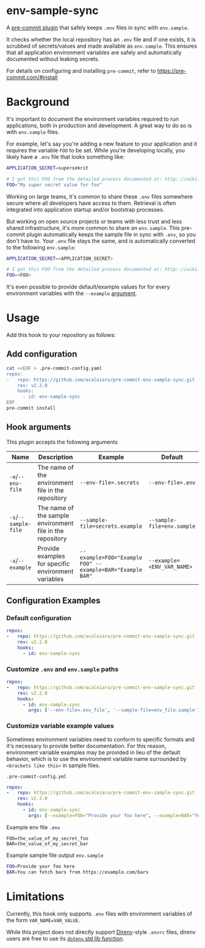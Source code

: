 # env-sample-sync

A [pre-commit plugin](https://pre-commit.com/#install) that safely keeps `.env` files in sync with `env.sample`.

It checks whether the local repository has an `.env` file and if one exists, it is scrubbed of secrets/values and made available as `env.sample`. This ensures that all application environment variables are safely and automatically documented without leaking secrets.

For details on configuring and installing `pre-commit`, refer to https://pre-commit.com/#install

# Background

It's important to document the environment variables required to run applications, both in production and development. A great way to do so is with `env.sample` files.

For example, let's say you're adding a new feature to your application and it requires the variable `FOO` to be set. While you're developing locally, you likely have a `.env` file that looks something like:

```bash
APPLICATION_SECRET=supersekrit

# I got this FOO from the detailed process documented at: http:://wiki.example.com/how_to_get_a_foo
FOO="My super secret value for foo"
```

Working on large teams, it's common to share these `.env` files somewhere secure where all developers have access to them. Retrieval is often integrated into application startup and/or bootstrap processes.

But working on open source projects or teams with less trust and less shared infrastructure, it's more common to share an `env.sample`. This pre-commit plugin automatically keeps the sample file in sync with `.env`, so you don't have to. Your `.env` file stays the same, and is automatically converted to the following `env.sample`:

```bash
APPLICATION_SECRET=<APPLICATION_SECRET>

# I got this FOO from the detailed process documented at: http:://wiki.example.com/how_to_get_a_foo
FOO=<FOO>
```

It's even possible to provide default/example values for for every environment variables with the `--example` [argument](#arguments).

# Usage

Add this hook to your repository as follows:

## Add configuration
```bash
cat <<EOF > .pre-commit-config.yaml
repos:
-   repo: https://github.com/acaloiaro/pre-commit-env-sample-sync.git
    rev: v2.2.0
    hooks:
      - id: env-sample-sync
EOF
pre-commit install
```

## Hook arguments

This plugin accepts the following arguments

| Name                  | Description                                               | Example                                                   | Default                       |
| --------------------  | --------------------------------------------------------- | --------------------------------------------------------- | ----------------------------- |
| `-e`/`--env-file`     | The name of the environment file in the repository        | `--env-file=.secrets`                                     | `--env-file=.env`             |
| `-s`/`--sample-file`  | The name of the sample environment file in the repository | `--sample-file=secrets.example`                           | `--sample-file=env.sample`    |
| `-x`/`--example`      | Provide examples for specific environment variables       | `--example=FOO="Example FOO" --example=BAR="Example BAR"` | `--example=<ENV_VAR_NAME>`    |

## Configuration Examples

### Default configuration

```yml
repos:
-   repo: https://github.com/acaloiaro/pre-commit-env-sample-sync.git
    rev: v2.2.0
    hooks:
      - id: env-sample-sync
```

### Customize `.env` and `env.sample` paths

```yml
repos:
-   repo: https://github.com/acaloiaro/pre-commit-env-sample-sync.git
    rev: v2.2.0
    hooks:
      - id: env-sample-sync
        args: ['--env-file=.env_file', '--sample-file=env_file.sample']
```

### Customize variable example values

Sometimes environment variables need to conform to specific formats and it's necessary to provide better documentation. For this reason, environment variable examples may be provided in lieu of the default behavior, which is to use the environment variable name surrounded by `<brackets like this>` in sample files.

`.pre-commit-config.yml`
```yml
repos:
-   repo: https://github.com/acaloiaro/pre-commit-env-sample-sync.git
    rev: v2.2.0
    hooks:
      - id: env-sample-sync
        args: [--example=FOO="Provide your foo here", --example=BAR="You can fetch bars from https://example.com/bars"]
```

Example env file
`.env`
```
FOO=the_value_of_my_secret_foo
BAR=the_value_of_my_secret_bar
```

Example sample file output
`env.sample`
```bash
FOO=Provide your foo here
BAR=You can fetch bars from https://example.com/bars
```

# Limitations

Currently, this hook only supports `.env` files with environment variables of the form `VAR_NAME=VAR_VALUE`.

While this project does not directly support [Direnv](https://direnv.net/)-style `.envrc` files, direnv users are free to use its [`dotenv` std lib function](https://direnv.net/man/direnv-stdlib.1.html#codedotenv-ltdotenvpathgtcode).

